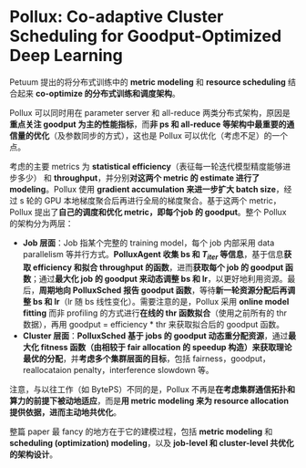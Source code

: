 # Pollux: Co-adaptive Cluster Scheduling for Goodput-Optimized Deep Learning

Petuum 提出的将分布式训练中的 **metric modeling** 和 **resource scheduling** 结合起来 **co-optimize 的分布式训练和调度架构**。

Pollux 可以同时用在 parameter server 和 all-reduce 两类分布式架构，原因是**重点关注 goodput 为主的性能指标**，而**非 ps 和 all-reduce 等架构中最重要的通信量的优化**（及参数同步的方式），这也是 Pollux 可以优化（考虑不足）的一个点。

考虑的主要 metrics 为 **statistical efficiency**（表征每一轮迭代模型精度能够进步多少） 和 **throughput**，并分别**对这两个 metric 的 estimate 进行了 modeling**。Pollux 使用 **gradient accumulation 来进一步扩大 batch size**，经过 s 轮的 GPU 本地梯度聚合后再进行全局的梯度聚合。基于这两个 metric，Pollux 提出了**自己的调度和优化 metric，即每个job 的 goodput**。整个 Pollux 的架构分为两层：

-  **Job 层面**：Job 指某个完整的 training model，每个 job 内部采用 data parallelism 等并行方式。**PolluxAgent 收集 bs 和 $T_{iter}$ 等信息**，基于信息**获取 efficiency 和拟合 throughput 的函数**，进而**获取每个 job 的 goodput 函数**；通过**最大化 job 的 goodput 来动态调整 bs 和 lr**，以更好地利用资源。最后，**周期地向 PolluxSched 报告 goodput 函数**，等待**新一轮资源分配后再调整 bs 和 lr**（lr 随 bs 线性变化）。需要注意的是，Pollux 采用 **online model fitting** 而非 profiling 的方式进行**在线的 thr 函数拟合**（使用之前所有的 thr 数据），再用 goodput = efficiency * thr 来获取拟合后的 goodput 函数。
-  **Cluster 层面**：**PolluxSched 基于 jobs 的 goodput 动态重分配资源**，通过**最大化 fitness 函数（由相较于 fair allocation 的 speedup 构造）来获取理论最优的分配**，并**考虑多个集群层面的目标**，包括 fairness，goodput，reallocataion penalty，interference slowdown 等。

注意，与以往工作（如 BytePS）不同的是，Pollux 不再是**在考虑集群通信拓扑和算力的前提下被动地适应**，而是**用 metric modeling 来为 resource allocation 提供依据，进而主动地共优化**。

整篇 paper 最 fancy 的地方在于它的建模过程，包括 **metric modeling** 和 **scheduling (optimization) modeling**，以及 **job-level 和 cluster-level 共优化的架构设计**。
